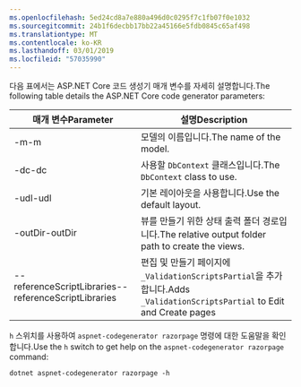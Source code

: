 ```yaml
---
ms.openlocfilehash: 5ed24cd8a7e880a496d0c0295f7c1fb07f0e1032
ms.sourcegitcommit: 24b1f6decbb17bb22a45166e5fdb0845c65af498
ms.translationtype: MT
ms.contentlocale: ko-KR
ms.lasthandoff: 03/01/2019
ms.locfileid: "57035990"
---
```

<span data-ttu-id="51d70-101">다음 표에서는 ASP.NET Core 코드 생성기 매개 변수를 자세히 설명합니다.</span><span class="sxs-lookup"><span data-stu-id="51d70-101">The following table details the ASP.NET Core code generator parameters:</span></span>

| <span data-ttu-id="51d70-102">매개 변수</span><span class="sxs-lookup"><span data-stu-id="51d70-102">Parameter</span></span>               | <span data-ttu-id="51d70-103">설명</span><span class="sxs-lookup"><span data-stu-id="51d70-103">Description</span></span>|
| ----------------- | ------------ |
| <span data-ttu-id="51d70-104">-m</span><span class="sxs-lookup"><span data-stu-id="51d70-104">-m</span></span>  | <span data-ttu-id="51d70-105">모델의 이름입니다.</span><span class="sxs-lookup"><span data-stu-id="51d70-105">The name of the model.</span></span> |
| <span data-ttu-id="51d70-106">-dc</span><span class="sxs-lookup"><span data-stu-id="51d70-106">-dc</span></span>  | <span data-ttu-id="51d70-107">사용할 `DbContext` 클래스입니다.</span><span class="sxs-lookup"><span data-stu-id="51d70-107">The `DbContext` class to use.</span></span> |
| <span data-ttu-id="51d70-108">-udl</span><span class="sxs-lookup"><span data-stu-id="51d70-108">-udl</span></span> | <span data-ttu-id="51d70-109">기본 레이아웃을 사용합니다.</span><span class="sxs-lookup"><span data-stu-id="51d70-109">Use the default layout.</span></span> |
| <span data-ttu-id="51d70-110">-outDir</span><span class="sxs-lookup"><span data-stu-id="51d70-110">-outDir</span></span> | <span data-ttu-id="51d70-111">뷰를 만들기 위한 상태 출력 폴더 경로입니다.</span><span class="sxs-lookup"><span data-stu-id="51d70-111">The relative output folder path to create the views.</span></span> |
| <span data-ttu-id="51d70-112">--referenceScriptLibraries</span><span class="sxs-lookup"><span data-stu-id="51d70-112">--referenceScriptLibraries</span></span> | <span data-ttu-id="51d70-113">편집 및 만들기 페이지에 `_ValidationScriptsPartial`을 추가합니다.</span><span class="sxs-lookup"><span data-stu-id="51d70-113">Adds `_ValidationScriptsPartial` to Edit and Create pages</span></span> |

<span data-ttu-id="51d70-114">`h` 스위치를 사용하여 `aspnet-codegenerator razorpage` 명령에 대한 도움말을 확인합니다.</span><span class="sxs-lookup"><span data-stu-id="51d70-114">Use the `h` switch to get help on the `aspnet-codegenerator razorpage` command:</span></span>

```console
dotnet aspnet-codegenerator razorpage -h
```
